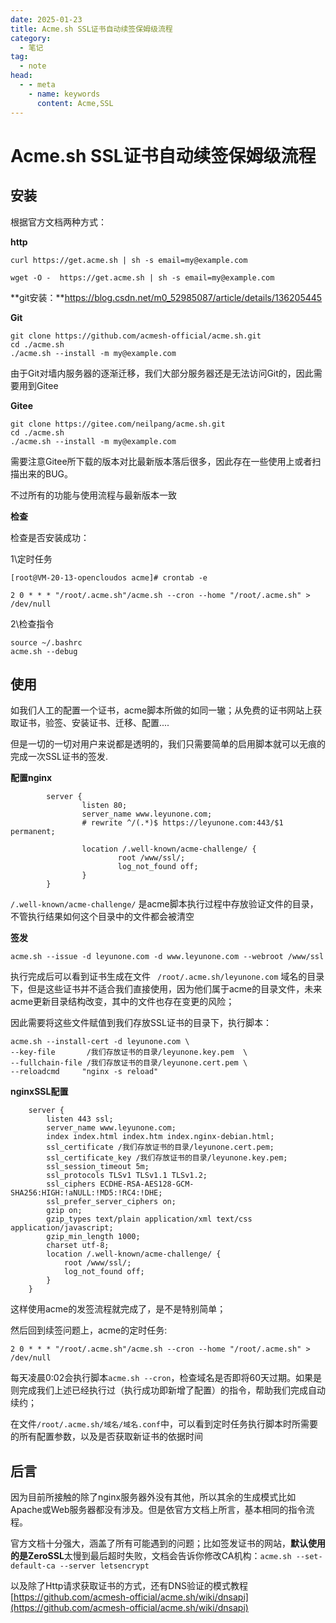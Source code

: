 ```yaml
---
date: 2025-01-23
title: Acme.sh SSL证书自动续签保姆级流程
category: 
  - 笔记
tag:
  - note
head:
  - - meta
    - name: keywords
      content: Acme,SSL
---
```

# Acme.sh SSL证书自动续签保姆级流程

## 安装

根据官方文档两种方式：

**http**

```shell
curl https://get.acme.sh | sh -s email=my@example.com

wget -O -  https://get.acme.sh | sh -s email=my@example.com
```

**git安装：**https://blog.csdn.net/m0_52985087/article/details/136205445

**Git**

```shell
git clone https://github.com/acmesh-official/acme.sh.git
cd ./acme.sh
./acme.sh --install -m my@example.com
```

由于Git对墙内服务器的逐渐迁移，我们大部分服务器还是无法访问Git的，因此需要用到Gitee

**Gitee**

```shell
git clone https://gitee.com/neilpang/acme.sh.git
cd ./acme.sh
./acme.sh --install -m my@example.com
```

需要注意Gitee所下载的版本对比最新版本落后很多，因此存在一些使用上或者扫描出来的BUG。

不过所有的功能与使用流程与最新版本一致

**检查**

检查是否安装成功：

1\定时任务

```shell
[root@VM-20-13-opencloudos acme]# crontab -e

2 0 * * * "/root/.acme.sh"/acme.sh --cron --home "/root/.acme.sh" > /dev/null
```

2\检查指令

```shell
source ~/.bashrc
acme.sh --debug
```

## 使用

如我们人工的配置一个证书，acme脚本所做的如同一辙；从免费的证书网站上获取证书，验签、安装证书、迁移、配置....

但是一切的一切对用户来说都是透明的，我们只需要简单的启用脚本就可以无痕的完成一次SSL证书的签发.

**配置nginx**

```nginx
		server {
                listen 80;
                server_name www.leyunone.com;
                # rewrite ^/(.*)$ https://leyunone.com:443/$1 permanent;
    
                location /.well-known/acme-challenge/ {
                        root /www/ssl/;
                        log_not_found off;
                }
        }

```

`/.well-known/acme-challenge/` 是acme脚本执行过程中存放验证文件的目录，不管执行结果如何这个目录中的文件都会被清空

**签发**

```shell
acme.sh --issue -d leyunone.com -d www.leyunone.com --webroot /www/ssl

```

执行完成后可以看到证书生成在文件 ` /root/.acme.sh/leyunone.com` 域名的目录下，但是这些证书并不适合我们直接使用，因为他们属于acme的目录文件，未来acme更新目录结构改变，其中的文件也存在变更的风险；

因此需要将这些文件赋值到我们存放SSL证书的目录下，执行脚本：

```shell
acme.sh --install-cert -d leyunone.com \
--key-file       /我们存放证书的目录/leyunone.key.pem  \
--fullchain-file /我们存放证书的目录/leyunone.cert.pem \
--reloadcmd     "nginx -s reload"
```

 **nginxSSL配置**

```nginx
	server {
		listen 443 ssl;
		server_name www.leyunone.com;
		index index.html index.htm index.nginx-debian.html;
		ssl_certificate /我们存放证书的目录/leyunone.cert.pem;
		ssl_certificate_key /我们存放证书的目录/leyunone.key.pem;
		ssl_session_timeout 5m;
		ssl_protocols TLSv1 TLSv1.1 TLSv1.2;
		ssl_ciphers ECDHE-RSA-AES128-GCM-SHA256:HIGH:!aNULL:!MD5:!RC4:!DHE;
		ssl_prefer_server_ciphers on;
		gzip on;
		gzip_types text/plain application/xml text/css application/javascript;
		gzip_min_length 1000;
		charset utf-8;
		location /.well-known/acme-challenge/ {
			root /www/ssl/;
			log_not_found off;
		}
	}
```

这样使用acme的发签流程就完成了，是不是特别简单；

然后回到续签问题上，acme的定时任务:

```shell
2 0 * * * "/root/.acme.sh"/acme.sh --cron --home "/root/.acme.sh" > /dev/null
```

每天凌晨0:02会执行脚本`acme.sh --cron`，检查域名是否即将60天过期。如果是则完成我们上述已经执行过（执行成功即新增了配置）的指令，帮助我们完成自动续约；

在文件`/root/.acme.sh/域名/域名.conf`中，可以看到定时任务执行脚本时所需要的所有配置参数，以及是否获取新证书的依据时间

## 后言

因为目前所接触的除了nginx服务器外没有其他，所以其余的生成模式比如Apache或Web服务器都没有涉及。但是依官方文档上所言，基本相同的指令流程。

官方文档十分强大，涵盖了所有可能遇到的问题；比如签发证书的网站，**默认使用的是ZeroSSL**太慢到最后超时失败，文档会告诉你修改CA机构：`acme.sh --set-default-ca --server letsencrypt`

以及除了Http请求获取证书的方式，还有DNS验证的模式教程 [https://github.com/acmesh-official/acme.sh/wiki/dnsapi](https://github.com/acmesh-official/acme.sh/wiki/dnsapi)
